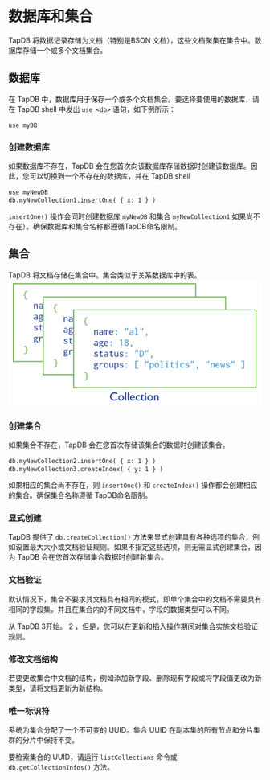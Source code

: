 # 数据库和集合

TapDB 将数据记录存储为文档（特别是BSON 文档），这些文档聚集在集合中。数据库存储一个或多个文档集合。

## 数据库

在 TapDB 中，数据库用于保存一个或多个文档集合。要选择要使用的数据库，请在 TapDB shell 中发出 `use <db>` 语句，如下例所示：

```
use myDB
```

### 创建数据库

如果数据库不存在，TapDB 会在您首次向该数据库存储数据时创建该数据库。因此，您可以切换到一个不存在的数据库，并在 TapDB shell

```
use myNewDB
db.myNewCollection1.insertOne( { x: 1 } )
```

`insertOne()` 操作会同时创建数据库 `myNewDB` 和集合 `myNewCollection1` 如果尚不存在）。确保数据库和集合名称都遵循TapDB命名限制。

## 集合

TapDB 将文档存储在集合中。集合类似于关系数据库中的表。
![](../images/collection.svg)

### 创建集合

如果集合不存在，TapDB 会在您首次存储该集合的数据时创建该集合。

```
db.myNewCollection2.insertOne( { x: 1 } )
db.myNewCollection3.createIndex( { y: 1 } )
```

如果相应的集合尚不存在，则 `insertOne()` 和 `createIndex()` 操作都会创建相应的集合。确保集合名称遵循 TapDB命名限制。

### 显式创建

TapDB 提供了 `db.createCollection()` 方法来显式创建具有各种选项的集合，例如设置最大大小或文档验证规则。如果不指定这些选项，则无需显式创建集合，因为 TapDB 会在您首次存储集合数据时创建新集合。

### 文档验证

默认情况下，集合不要求其文档具有相同的模式，即单个集合中的文档不需要具有相同的字段集，并且在集合内的不同文档中，字段的数据类型可以不同。

从 TapDB 3开始。 2 ，但是，您可以在更新和插入操作期间对集合实施文档验证规则。

### 修改文档结构

若要更改集合中文档的结构，例如添加新字段、删除现有字段或将字段值更改为新类型，请将文档更新为新结构。

### 唯一标识符

系统为集合分配了一个不可变的 UUID。集合 UUID 在副本集的所有节点和分片集群的分片中保持不变。

要检索集合的 UUID，请运行 `listCollections` 命令或 `db.getCollectionInfos()` 方法。